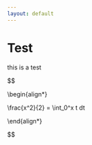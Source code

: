 ```yaml
---
layout: default
---
```


# Test
this is a test

$$

\begin{align*}

\frac{x^2}{2} = \int_0^x t dt

\end{align*}

$$
